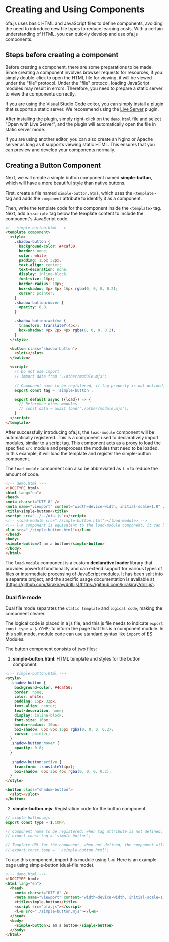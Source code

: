 # Creating and Using Components

ofa.js uses basic HTML and JavaScript files to define components, avoiding the need to introduce new file types to reduce learning costs. With a certain understanding of HTML, you can quickly develop and use ofa.js components.

## Steps before creating a component

Before creating a component, there are some preparations to be made. Since creating a component involves browser requests for resources, if you simply double-click to open the HTML file for viewing, it will be viewed under the "file" protocol. Under the "file" protocol, loading JavaScript modules may result in errors. Therefore, you need to prepare a static server to view the components correctly.

If you are using the Visual Studio Code editor, you can simply install a plugin that supports a static server. We recommend using the [Live Server](https://marketplace.visualstudio.com/items?itemName=ritwickdey.LiveServer) plugin.

After installing the plugin, simply right-click on the `demo.html` file and select "Open with Live Server", and the plugin will automatically open the file in static server mode.

If you are using another editor, you can also create an Nginx or Apache server as long as it supports viewing static HTML. This ensures that you can preview and develop your components normally.

## Creating a Button Component

Next, we will create a simple button component named **simple-button**, which will have a more beautiful style than native buttons.

First, create a file named `simple-button.html`, which uses the `<template>` tag and adds the `component` attribute to identify it as a component.

Then, write the template code for the component inside the `<template>` tag. Next, add a `<script>` tag below the template content to include the component's JavaScript code.

```html
<!-- simple-button.html -->
<template component>
  <style>
    .shadow-button {
      background-color: #4caf50;
      border: none;
      color: white;
      padding: 15px 32px;
      text-align: center;
      text-decoration: none;
      display: inline-block;
      font-size: 16px;
      border-radius: 10px;
      box-shadow: 0px 8px 16px rgba(0, 0, 0, 0.2);
      cursor: pointer;
    }
    .shadow-button:hover {
      opacity: 0.8;
    }

    .shadow-button:active {
      transform: translateY(4px);
      box-shadow: 0px 2px 4px rgba(0, 0, 0, 0.2);
    }
  </style>

  <button class="shadow-button">
    <slot></slot>
  </button>

  <script>
    // Do not use import
    // import data from './other/module.mjs';

    // Component name to be registered, if tag property is not defined, the registered component name will be the same as the file name
    export const tag = 'simple-button';

    export default async ({load}) => {
      // Reference other modules
      // const data = await load("./other/module.mjs");
    }
  </script>
</template>
```

After successfully introducing ofa.js, the `load-module` component will be automatically registered. This is a component used to declaratively import modules, similar to a script tag. This component acts as a proxy to load the specified `src` module and preprocess the modules that need to be loaded. In this example, it will load the template and register the simple-button component.

The `load-module` component can also be abbreviated as `l-m` to reduce the amount of code.

```html
<!-- demo.html -->
<!DOCTYPE html>
<html lang="en">
<head>
<meta charset="UTF-8" />
<meta name="viewport" content="width=device-width, initial-scale=1.0" />
<title>simple-button</title>
<script src="../../ofa.js"></script>
<!-- <load-module src="./simple-button.html"></load-module> -->
<!-- l-m component is equivalent to the load-module component, it can be written with less code -->
<l-m src="./simple-button.html"></l-m>
</head>
<body>
<simple-button>I am a button</simple-button>
</body>
</html>
```

The `load-module` component is a custom **declarative loader** library that provides powerful functionality and can extend support for various types of files or intermediate processing of JavaScript modules. It has been split into a separate project, and the specific usage documentation is available at [https://github.com/kirakiray/drill.js](https://github.com/kirakiray/drill.js).

### Dual file mode

Dual file mode separates the `static template` and `logical code`, making the component clearer.

The logical code is placed in a js file, and this js file needs to indicate `export const type = $.COMP;` to inform the page that this is a component module. In this split mode, module code can use standard syntax like `import` of ES Modules.

The button component consists of two files:

1. **simple-button.html**: HTML template and styles for the button component.

```html
<!-- simple-button.html -->
<style>
  .shadow-button {
    background-color: #4caf50;
    border: none;
    color: white;
    padding: 15px 32px;
    text-align: center;
    text-decoration: none;
    display: inline-block;
    font-size: 16px;
    border-radius: 10px;
    box-shadow: 0px 8px 16px rgba(0, 0, 0, 0.2);
    cursor: pointer;
  }
  .shadow-button:hover {
    opacity: 0.8;
  }

  .shadow-button:active {
    transform: translateY(4px);
    box-shadow: 0px 2px 4px rgba(0, 0, 0, 0.2);
  }
</style>

<button class="shadow-button">
  <slot></slot>
</button>
```

2. **simple-button.mjs**: Registration code for the button component.

```javascript
// simple-button.mjs
export const type = $.COMP;

// Component name to be registered, when tag attribute is not defined, the registered component name remains the same as the file name
// export const tag = 'simple-button';

// Template URL for the component, when not defined, the component will default to loading the html file with the same name in the same directory as the current module
// export const temp = './simple-button.html';
```

To use this component, import this module using `l-m`. Here is an example page using simple-button (dual-file mode).

```html
<!-- demo.html -->
<!DOCTYPE html>
<html lang="en">
  <head>
    <meta charset="UTF-8" />
    <meta name="viewport" content="width=device-width, initial-scale=1.0" />
    <title>simple-button</title>
    <script src="ofa.js"></script>
    <l-m src="./simple-button.mjs"></l-m> 
  </head>
  <body>
    <simple-button>I am a button</simple-button>
  </body>
</html>
```

